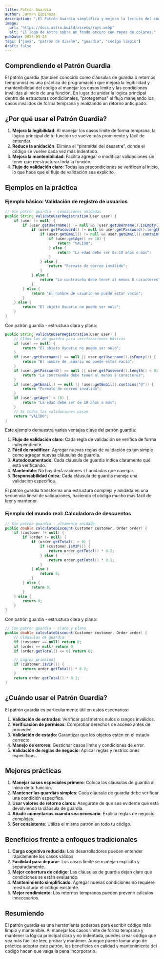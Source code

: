 ```yaml
---
title: Patrón Guardia
author: Jorman Espinoza
description: "¡El Patrón Guardia simplifica y mejora la lectura del código!"
image:
  url: "https://docs.astro.build/assets/rays.webp"
  alt: "El logo de Astro sobre un fondo oscuro con rayos de colores."
pubDate: 2025-03-23
tags: ["java", "patrón de diseño", "guardia", "código limpio"]
draft: false
---
```


## Comprendiendo el Patrón Guardia

El patrón guardia (también conocido como cláusulas de guardia o retornos tempranos) es una práctica de programación que
mejora la legibilidad y mantenibilidad del código al manejar los casos límite y las condiciones inválidas al inicio de
una función. En lugar de anidar la lógica principal dentro de estructuras condicionales, "protegemos" el flujo manejando
los casos inválidos de forma temprana y realizando un retorno anticipado.

## ¿Por qué usar el Patrón Guardia?

1. **Mejora la legibilidad**: Al manejar los casos límite de forma temprana, la lógica principal de tu función se vuelve
   más prominente y fácil de entender.
2. **Reduce la anidación**: Elimina el "piramidal del desastre", donde el código se vuelve cada vez más indentado.
3. **Mejora la mantenibilidad**: Facilita agregar o modificar validaciones sin tener que reestructurar toda la función.
4. **Flujo de validación claro**: Todas las precondiciones se verifican al inicio, lo que hace que el flujo de
   validación sea explícito.

## Ejemplos en la práctica

### Ejemplo básico: Validación de registro de usuarios

```java
// Sin patrón guardia - condiciones anidadas
public String validateUserRegistration(User user) {
    if (user != null) {
        if (user.getUsername() != null && !user.getUsername().isEmpty()) {
            if (user.getPassword() != null && user.getPassword().length() >= 8) {
                if (user.getEmail() != null && user.getEmail().contains("@")) {
                    if (user.getAge() >= 18) {
                        return "VALIDO";
                    } else {
                        return "La edad debe ser de 18 años o más";
                    }
                } else {
                    return "Formato de correo inválido";
                }
            } else {
                return "La contraseña debe tener al menos 8 caracteres";
            }
        } else {
            return "El nombre de usuario no puede estar vacío";
        }
    } else {
        return "El objeto Usuario no puede ser nulo";
    }
}
```

Con patrón guardia - estructura clara y plana:

```java
public String validateUserRegistration(User user) {
    // Cláusulas de guardia para verificaciones básicas
    if (user == null) {
        return "El objeto Usuario no puede ser nulo";
    }
    if (user.getUsername() == null || user.getUsername().isEmpty()) {
        return "El nombre de usuario no puede estar vacío";
    }
    if (user.getPassword() == null || user.getPassword().length() < 8) {
        return "La contraseña debe tener al menos 8 caracteres";
    }
    if (user.getEmail() == null || !user.getEmail().contains("@")) {
        return "Formato de correo inválido";
    }
    if (user.getAge() < 18) {
        return "La edad debe ser de 18 años o más";
    }
    // Si todas las validaciones pasan
    return "VALIDO";
}
```

Este ejemplo demuestra varias ventajas clave del patrón guardia:

1. **Flujo de validación claro**: Cada regla de validación se verifica de forma independiente.
2. **Fácil de modificar**: Agregar nuevas reglas de validación es tan simple como agregar nuevas cláusulas de guardia.
3. **Autodocumentado**: Cada cláusula de guardia indica claramente qué está verificando.
4. **Mantenible**: No hay declaraciones `if` anidadas que navegar.
5. **Responsabilidad única**: Cada cláusula de guardia maneja una validación específica.

El patrón guardia transforma una estructura compleja y anidada en una secuencia lineal de validaciones, haciendo el
código mucho más fácil de leer y mantener.

### Ejemplo del mundo real: Calculadora de descuentos

```java
// Sin patrón guardia - altamente anidado
public double calculateDiscount(Customer customer, Order order) {
    if (customer != null) {
        if (order != null) {
            if (order.getTotal() > 0) {
                if (customer.isVIP()) {
                    return order.getTotal() * 0.2;
                } else {
                    return order.getTotal() * 0.1;
                }
            } else {
                return 0;
            }
        } else {
            return 0;
        }
    } else {
        return 0;
    }
}
```

Con patrón guardia - estructura clara y plana:

```java
// Con patrón guardia - claro y plano
public double calculateDiscount(Customer customer, Order order) {
    // Cláusulas de guardia
    if (customer == null) return 0;
    if (order == null) return 0;
    if (order.getTotal() <= 0) return 0;

    // Lógica principal
    if (customer.isVIP()) {
        return order.getTotal() * 0.2;
    }
    return order.getTotal() * 0.1;
}
```

## ¿Cuándo usar el Patrón Guardia?

El patrón guardia es particularmente útil en estos escenarios:

1. **Validación de entradas**: Verificar parámetros nulos o rangos inválidos.
2. **Verificación de permisos**: Comprobar derechos de acceso antes de proceder.
3. **Validación de estado**: Garantizar que los objetos estén en el estado correcto.
4. **Manejo de errores**: Gestionar casos límite y condiciones de error.
5. **Validación de reglas de negocio**: Aplicar reglas y restricciones específicas.

## Mejores prácticas

1. **Manejar casos especiales primero**: Coloca las cláusulas de guardia al inicio de tu función.
2. **Mantener las guardias simples**: Cada cláusula de guardia debe verificar una condición específica.
3. **Usar valores de retorno claros**: Asegúrate de que sea evidente qué está devolviendo la cláusula de guardia.
4. **Añadir comentarios cuando sea necesario**: Explica reglas de negocio complejas.
5. **Ser consistente**: Utiliza el mismo patrón en todo tu código.

## Beneficios frente a enfoques tradicionales

1. **Carga cognitiva reducida**: Los desarrolladores pueden entender rápidamente los casos válidos.
2. **Facilidad para depurar**: Los casos límite se manejan explícita y separadamente.
3. **Mejor cobertura de código**: Las cláusulas de guardia dejan claro qué condiciones se están evaluando.
4. **Mantenimiento simplificado**: Agregar nuevas condiciones no requiere reestructurar el código existente.
5. **Mejor rendimiento**: Los retornos tempranos pueden prevenir cálculos innecesarios.

## Resumiendo

El patrón guardia es una herramienta poderosa para escribir código más limpio y mantenible. Al manejar los casos límite
de forma temprana y mantener la lógica principal clara y no indentada, puedes crear código que sea más fácil de leer,
probar y mantener. Aunque puede tomar algo de práctica adoptar este patrón, los beneficios en calidad y mantenimiento
del código hacen que valga la pena incorporarlo.

